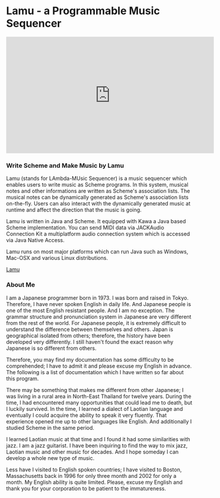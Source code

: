 Lamu - a Programmable Music Sequencer
====================================

<iframe width="560" height="315" 
    src="https://www.youtube.com/embed/4Uu6bKWs_Vc" 
    frameborder="0" allow="accelerometer; autoplay; encrypted-media; gyroscope; picture-in-picture" 
    allowfullscreen>
</iframe>

### Write Scheme and Make Music by Lamu ###
Lamu (stands for LAmbda-MUsic Sequencer) is a music sequencer which enables 
users to write music as Scheme programs. In this system, musical notes and 
other informations are written as Scheme's association lists. The musical notes 
can be dynamically generated as Scheme's association lists on-the-fly.  Users 
can also interact with the dynamically generated music at runtime and affect 
the direction that the music is going.

Lamu is written in Java and Scheme. It equipped with Kawa a Java based Scheme 
implementation. You can send MIDI data via JACKAudio Connection Kit a 
multiplatform audio connection system which is accessed via Java Native Access.

Lamu runs on most major platforms which can run Java such as Windows, Mac-OSX
and various Linux distributions. 

[Lamu][lamu]


### About Me ###
I am a Japanese programmer born in 1973. I was born and raised in Tokyo.  
Therefore, I have never spoken English in daily life. And Japanese people is 
one of the most English resistant people. And I am no exception. The grammar 
structure and pronunciation system in Japanese are very different from the rest 
of the world. For Japanese people, it is extremely difficult to understand the 
difference between themselves and others.  Japan is geographical isolated from 
others; therefore, the history have been developed very differently.  I still 
haven't found the exact reason why Japanese is so different from others.

Therefore, you may find my documentation has some difficulty to be 
comprehended; I have to admit it and please excuse my English in advance. The 
following is a list of documentation which I have written so far about this 
program.

There may be something that makes me different from other Japanese; I was 
living in a rural area in North-East Thailand for twelve years. During the 
time, I had encountered many opportunities that could lead me to death, but I 
luckily survived.  In the time, I learned a dialect of Laotian language and 
eventually I could acquire the ability to speak it very fluently. That 
experience opened me up to other languages like English. And additionally I 
studied Scheme in the same period.

I learned Laotian music at that time and I found it had some similarities with 
jazz. I am a jazz guitarist. I have been inquiring to find the way to mix jazz, 
Laotian music and other music for decades. And I hope someday I can develop a 
whole new type of music.

Less have I visited to English spoken countries; I have visited to Boston, 
Massachusetts back in 1996 for only three month and 2002 for only a month. My 
English ability is quite limited. Please, excuse my English and thank you for 
your corporation to be patient to the immatureness.



[lamu]:  https://lambda-music.github.io/lamu/
[kawapad]: https://lambda-music.github.io/lamu/workspace/kawapad/
[architecture]: https://lambda-music.github.io/lamu/imgs/lambda-music-architecture.png
[vim-modeline]: # ( vim: set spell expandtab fo+=aw: )

